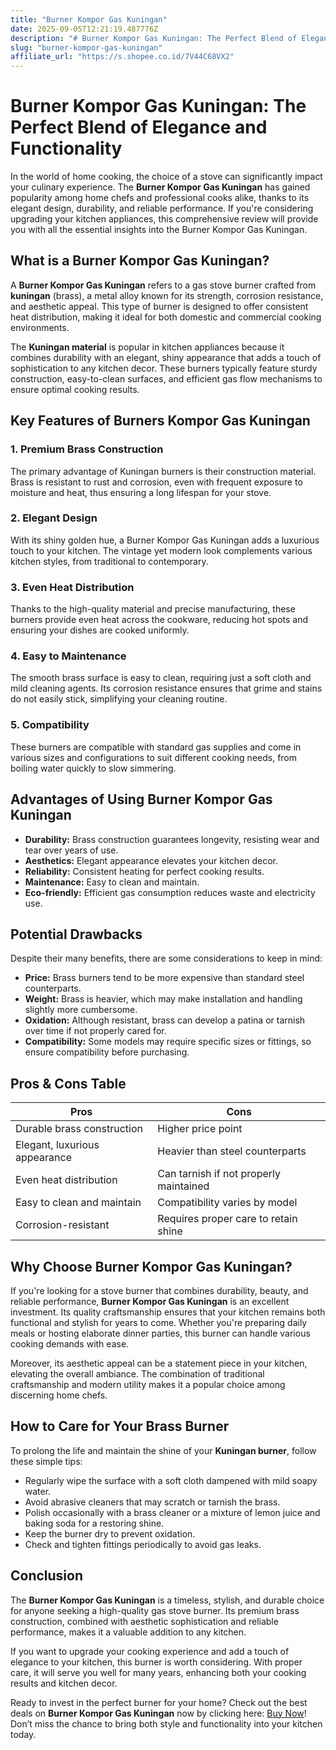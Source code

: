 ```yaml
---
title: "Burner Kompor Gas Kuningan"
date: 2025-09-05T12:21:19.487776Z
description: "# Burner Kompor Gas Kuningan: The Perfect Blend of Elegance and Functionality..."
slug: "burner-kompor-gas-kuningan"
affiliate_url: "https://s.shopee.co.id/7V44C68VX2"
---
```

# Burner Kompor Gas Kuningan: The Perfect Blend of Elegance and Functionality

In the world of home cooking, the choice of a stove can significantly impact your culinary experience. The **Burner Kompor Gas Kuningan** has gained popularity among home chefs and professional cooks alike, thanks to its elegant design, durability, and reliable performance. If you're considering upgrading your kitchen appliances, this comprehensive review will provide you with all the essential insights into the Burner Kompor Gas Kuningan.

## What is a Burner Kompor Gas Kuningan?

A **Burner Kompor Gas Kuningan** refers to a gas stove burner crafted from **kuningan** (brass), a metal alloy known for its strength, corrosion resistance, and aesthetic appeal. This type of burner is designed to offer consistent heat distribution, making it ideal for both domestic and commercial cooking environments.

The **Kuningan material** is popular in kitchen appliances because it combines durability with an elegant, shiny appearance that adds a touch of sophistication to any kitchen decor. These burners typically feature sturdy construction, easy-to-clean surfaces, and efficient gas flow mechanisms to ensure optimal cooking results.

## Key Features of Burners Kompor Gas Kuningan

### 1. Premium Brass Construction

The primary advantage of Kuningan burners is their construction material. Brass is resistant to rust and corrosion, even with frequent exposure to moisture and heat, thus ensuring a long lifespan for your stove.

### 2. Elegant Design

With its shiny golden hue, a Burner Kompor Gas Kuningan adds a luxurious touch to your kitchen. The vintage yet modern look complements various kitchen styles, from traditional to contemporary.

### 3. Even Heat Distribution

Thanks to the high-quality material and precise manufacturing, these burners provide even heat across the cookware, reducing hot spots and ensuring your dishes are cooked uniformly.

### 4. Easy to Maintenance

The smooth brass surface is easy to clean, requiring just a soft cloth and mild cleaning agents. Its corrosion resistance ensures that grime and stains do not easily stick, simplifying your cleaning routine.

### 5. Compatibility

These burners are compatible with standard gas supplies and come in various sizes and configurations to suit different cooking needs, from boiling water quickly to slow simmering.

## Advantages of Using Burner Kompor Gas Kuningan

- **Durability:** Brass construction guarantees longevity, resisting wear and tear over years of use.
- **Aesthetics:** Elegant appearance elevates your kitchen decor.
- **Reliability:** Consistent heating for perfect cooking results.
- **Maintenance:** Easy to clean and maintain.
- **Eco-friendly:** Efficient gas consumption reduces waste and electricity use.

## Potential Drawbacks

Despite their many benefits, there are some considerations to keep in mind:

- **Price:** Brass burners tend to be more expensive than standard steel counterparts.
- **Weight:** Brass is heavier, which may make installation and handling slightly more cumbersome.
- **Oxidation:** Although resistant, brass can develop a patina or tarnish over time if not properly cared for.
- **Compatibility:** Some models may require specific sizes or fittings, so ensure compatibility before purchasing.

## Pros & Cons Table

| **Pros**                                   | **Cons**                                |
|--------------------------------------------|----------------------------------------|
| Durable brass construction               | Higher price point                     |
| Elegant, luxurious appearance             | Heavier than steel counterparts       |
| Even heat distribution                     | Can tarnish if not properly maintained|
| Easy to clean and maintain                | Compatibility varies by model         |
| Corrosion-resistant                        | Requires proper care to retain shine |

## Why Choose Burner Kompor Gas Kuningan?

If you're looking for a stove burner that combines durability, beauty, and reliable performance, **Burner Kompor Gas Kuningan** is an excellent investment. Its quality craftsmanship ensures that your kitchen remains both functional and stylish for years to come. Whether you're preparing daily meals or hosting elaborate dinner parties, this burner can handle various cooking demands with ease.

Moreover, its aesthetic appeal can be a statement piece in your kitchen, elevating the overall ambiance. The combination of traditional craftsmanship and modern utility makes it a popular choice among discerning home chefs.

## How to Care for Your Brass Burner

To prolong the life and maintain the shine of your **Kuningan burner**, follow these simple tips:

- Regularly wipe the surface with a soft cloth dampened with mild soapy water.
- Avoid abrasive cleaners that may scratch or tarnish the brass.
- Polish occasionally with a brass cleaner or a mixture of lemon juice and baking soda for a restoring shine.
- Keep the burner dry to prevent oxidation.
- Check and tighten fittings periodically to avoid gas leaks.

## Conclusion

The **Burner Kompor Gas Kuningan** is a timeless, stylish, and durable choice for anyone seeking a high-quality gas stove burner. Its premium brass construction, combined with aesthetic sophistication and reliable performance, makes it a valuable addition to any kitchen.

If you want to upgrade your cooking experience and add a touch of elegance to your kitchen, this burner is worth considering. With proper care, it will serve you well for many years, enhancing both your cooking results and kitchen decor.

Ready to invest in the perfect burner for your home? Check out the best deals on **Burner Kompor Gas Kuningan** now by clicking here: [Buy Now](https://s.shopee.co.id/7V44C68VX2)! Don’t miss the chance to bring both style and functionality into your kitchen today.